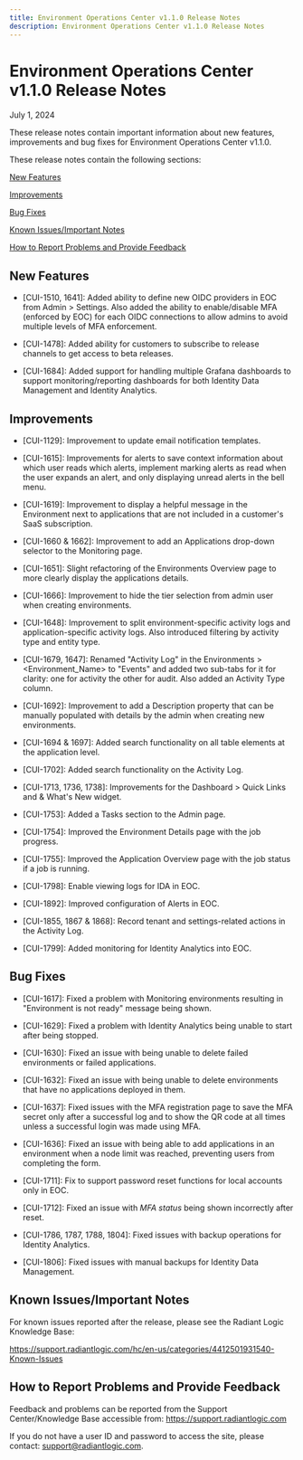 ```yaml
---
title: Environment Operations Center v1.1.0 Release Notes
description: Environment Operations Center v1.1.0 Release Notes
---
```


# Environment Operations Center v1.1.0 Release Notes

July 1, 2024

These release notes contain important information about new features, improvements and bug fixes for Environment Operations Center v1.1.0.

These release notes contain the following sections:

[New Features](#new-features)

[Improvements](#improvements)

[Bug Fixes](#Bug-fixes)

[Known Issues/Important Notes](#known-issuesimportant-notes)

[How to Report Problems and Provide Feedback](#how-to-report-problems-and-provide-feedback)

## New Features

- [CUI-1510, 1641]: Added ability to define new OIDC providers in EOC from Admin > Settings. Also added the ability to enable/disable MFA (enforced by EOC) for each OIDC connections to allow admins to avoid multiple levels of MFA enforcement. 

- [CUI-1478]: Added ability for customers to subscribe to release channels to get access to beta releases.

- [CUI-1684]: Added support for handling multiple Grafana dashboards to support monitoring/reporting dashboards for both Identity Data Management and Identity Analytics.

## Improvements

- [CUI-1129]: Improvement to update email notification templates.

- [CUI-1615]: Improvements for alerts to save context information about which user reads which alerts, implement marking alerts as read when the user expands an alert, and only displaying unread alerts in the bell menu.

- [CUI-1619]: Improvement to display a helpful message in the Environment next to applications that are not included in a customer's SaaS subscription. 

- [CUI-1660 & 1662]: Improvement to add an Applications drop-down selector to the Monitoring page.

- [CUI-1651]: Slight refactoring of the Environments Overview page to more clearly display the applications details.

- [CUI-1666]: Improvement to hide the tier selection from admin user when creating environments.

- [CUI-1648]: Improvement to split environment-specific activity logs and application-specific activity logs. Also introduced filtering by activity type and entity type.

- [CUI-1679, 1647]: Renamed "Activity Log" in the Environments > <Environment_Name> to "Events" and added two sub-tabs for it for clarity: one for activity the other for audit.  Also added an Activity Type column.

- [CUI-1692]: Improvement to add a Description property that can be manually populated with details by the admin when creating new environments.

- [CUI-1694 & 1697]: Added search functionality on all table elements at the application level.

- [CUI-1702]: Added search functionality on the Activity Log.

- [CUI-1713, 1736, 1738]: Improvements for the Dashboard > Quick Links and & What's New widget.

- [CUI-1753]: Added a Tasks section to the Admin page.

- [CUI-1754]: Improved the Environment Details page with the job progress.

- [CUI-1755]: Improved the Application Overview page with the job status if a job is running.

- [CUI-1798]: Enable viewing logs for IDA in EOC.

- [CUI-1892]: Improved configuration of Alerts in EOC.

- [CUI-1855, 1867 & 1868]: Record tenant and settings-related actions in the Activity Log.

- [CUI-1799]: Added monitoring for Identity Analytics into EOC.


## Bug Fixes
- [CUI-1617]: Fixed a problem with Monitoring environments resulting in "Environment is not ready" message being shown.

- [CUI-1629]: Fixed a problem with Identity Analytics being unable to start after being stopped.

- [CUI-1630]: Fixed an issue with being unable to delete failed environments or failed applications.

- [CUI-1632]: Fixed an issue with being unable to delete environments that have no applications deployed in them.

- [CUI-1637]: Fixed issues with the MFA registration page to save the MFA secret only after a successful log and to show the QR code at all times unless a successful login was made using MFA.

- [CUI-1636]: Fixed an issue with being able to add applications in an environment when a node limit was reached, preventing users from completing the form.

- [CUI-1711]: Fix to support password reset functions for local accounts only in EOC.

- [CUI-1712]: Fixed an issue with *MFA status* being shown incorrectly after reset.

- [CUI-1786, 1787, 1788, 1804]: Fixed issues with backup operations for Identity Analytics.

- [CUI-1806]: Fixed issues with manual backups for Identity Data Management.
 


## Known Issues/Important Notes

For known issues reported after the release, please see the Radiant Logic Knowledge Base: 

https://support.radiantlogic.com/hc/en-us/categories/4412501931540-Known-Issues  


## How to Report Problems and Provide Feedback

Feedback and problems can be reported from the Support Center/Knowledge Base accessible from: https://support.radiantlogic.com 

If you do not have a user ID and password to access the site, please contact: support@radiantlogic.com.
